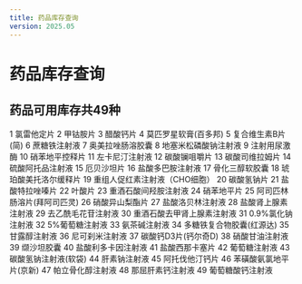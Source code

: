 ```yaml
---
title: 药品库存查询
version: 2025.05
---
```


# 药品库存查询
## 药品可用库存共49种
1	氯雷他定片
2	甲钴胺片
3	醋酸钙片
4	莫匹罗星软膏(百多邦)
5	复合维生素B片(简)
6	蔗糖铁注射液
7	奥美拉唑肠溶胶囊
8	地塞米松磷酸钠注射液
9	注射用尿激酶
10	硝苯地平控释片
11	左卡尼汀注射液
12	碳酸镧咀嚼片
13	碳酸司维拉姆片
14	硫酸阿托品注射液
15	厄贝沙坦片
16	盐酸多巴胺注射液
17	骨化三醇软胶囊
18	琥珀酸美托洛尔缓释片
19	重组人促红素注射液（CHO细胞）
20	碳酸氢钠片
21	盐酸特拉唑嗪片
22	叶酸片
23	重酒石酸间羟胺注射液
24	硝苯地平片
25	阿司匹林肠溶片(拜阿司匹灵)
26	硝酸异山梨酯片
27	盐酸洛贝林注射液
28	盐酸肾上腺素注射液
29	去乙酰毛花苷注射液
30	重酒石酸去甲肾上腺素注射液
31	0.9%氯化钠注射液
32	5%葡萄糖注射液
33	氨茶碱注射液
34	多糖铁复合物胶囊(红源达)
35	甘露醇注射液
36	尼可刹米注射液
37	碳酸钙D3片(钙尔奇D)
38	硝酸甘油注射液
39	缬沙坦胶囊
40	盐酸利多卡因注射液
41	盐酸西那卡塞片
42	葡萄糖注射液
43	碳酸氢钠注射液(软袋)
44	肝素钠注射液
45	阿托伐他汀钙片
46	苯磺酸氨氯地平片(京新)
47	帕立骨化醇注射液
48	那屈肝素钙注射液
49	葡萄糖酸钙注射液



